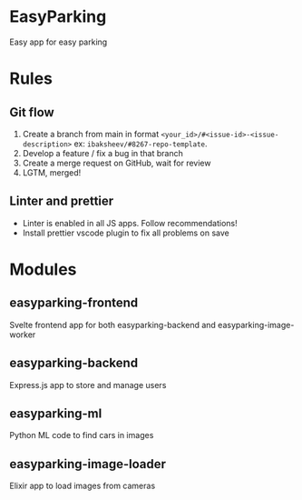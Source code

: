 # EasyParking

Easy app for easy parking

# Rules

## Git flow

1. Create a branch from main in format `<your_id>/#<issue-id>-<issue-description>` ex: `ibaksheev/#8267-repo-template`.
2. Develop a feature / fix a bug in that branch
3. Create a merge request on GitHub, wait for review
4. LGTM, merged!

## Linter and prettier

- Linter is enabled in all JS apps. Follow recommendations!
- Install prettier vscode plugin to fix all problems on save

# Modules

## easyparking-frontend

Svelte frontend app for both easyparking-backend and easyparking-image-worker

## easyparking-backend

Express.js app to store and manage users

## easyparking-ml

Python ML code to find cars in images

## easyparking-image-loader

Elixir app to load images from cameras
